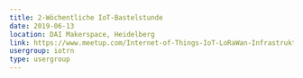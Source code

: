 ```yaml
---
title: 2-Wöchentliche IoT-Bastelstunde
date: 2019-06-13
location: DAI Makerspace, Heidelberg
link: https://www.meetup.com/Internet-of-Things-IoT-LoRaWan-Infrastruktur-4-RheinNeckar/events/htcqhqyzjbrb/
usergroup: iotrn
type: usergroup
---
```

